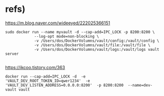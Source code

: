 
# refs)
https://m.blog.naver.com/wideeyed/222025366151

```
sudo docker run --name myvault -d --cap-add=IPC_LOCK -p 8200:8200 \
             --log-opt mode=non-blocking \
             -v /Users/dos/DockerVolumns/vault/config:/vault/config \
             -v /Users/dos/DockerVolumns/vault/file:/vault/file \
             -v /Users/dos/DockerVolumns/vault/logs:/vault/logs vault server 
 
```

https://ikcoo.tistory.com/363

```
docker run --cap-add=IPC_LOCK -d  -e 'VAULT_DEV_ROOT_TOKEN_ID=qwer1234'  -e 'VAULT_DEV_LISTEN_ADDRESS=0.0.0.0:8200'  -p 8200:8200  --name=dev-vault vault
```
